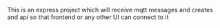 This is an express project which will receive mqtt messages and creates and api so that frontend or any other UI can connect to it
